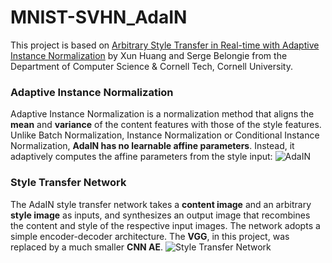 # MNIST-SVHN_AdaIN
This project is based on [Arbitrary Style Transfer in Real-time with Adaptive Instance Normalization](https://arxiv.org/pdf/1703.06868.pdf) by Xun Huang and Serge Belongie from the Department of Computer Science & Cornell Tech, Cornell University. 
### Adaptive Instance Normalization
Adaptive Instance Normalization is a normalization method that aligns the **mean** and **variance** of the content features with those of the style features. Unlike Batch Normalization, Instance Normalization or Conditional Instance Normalization, **AdaIN has no learnable affine parameters**. Instead, it adaptively computes the affine parameters from the style input:
![AdaIN](https://www.henryailabs.com/ArticlePictures/StyleGAN-3.jpg)
### Style Transfer Network
The AdaIN style transfer network takes a **content image** and an arbitrary **style image** as inputs, and synthesizes an output image that recombines the content and style of the respective input images. The network adopts a simple encoder-decoder architecture. The **VGG**, in this project, was replaced by a much smaller **CNN AE**.
![Style Transfer Network](https://www.researchgate.net/publication/333617596/figure/fig1/AS:766279258480641@1559706620845/AdaIN-style-transfer-architecture-4.ppm)
